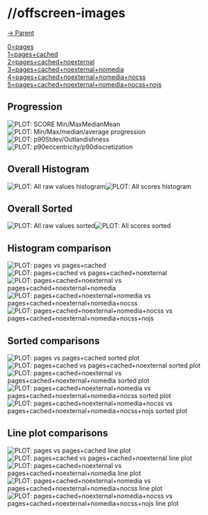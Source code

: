 
# //offscreen-images

[→ Parent](..)

[0=pages](samples/pages)  
[1=pages+cached](samples/pages+cached)  
[2=pages+cached+noexternal](samples/pages+cached+noexternal)  
[3=pages+cached+noexternal+nomedia](samples/pages+cached+noexternal+nomedia)  
[4=pages+cached+noexternal+nomedia+nocss](samples/pages+cached+noexternal+nomedia+nocss)  
[5=pages+cached+noexternal+nomedia+nocss+nojs](samples/pages+cached+noexternal+nomedia+nocss+nojs)  

## Progression

![PLOT: SCORE Min/MaxMedianMean](./progression/score.svg)![PLOT: Min/Max/median/average progression](./progression/value.svg)![PLOT: p90Stdev/Outlandishness](./progression/stddev.svg)![PLOT: p90eccentricity/p90discretization](./progression/eccentricity.svg)
## Overall Histogram

![PLOT: All raw values histogram](./comparison/histogram/all_raw.svg)![PLOT: All scores histogram](./comparison/histogram/all_score.svg)
## Overall Sorted

![PLOT: All raw values sorted](./comparison/sorted/all_raw.svg)![PLOT: All scores sorted](./comparison/sorted/all_score.svg)
## Histogram comparison

![PLOT: pages vs pages+cached](./comparison/histogram/0_vs_1.svg)![PLOT: pages+cached vs pages+cached+noexternal](./comparison/histogram/1_vs_2.svg)![PLOT: pages+cached+noexternal vs pages+cached+noexternal+nomedia](./comparison/histogram/2_vs_3.svg)![PLOT: pages+cached+noexternal+nomedia vs pages+cached+noexternal+nomedia+nocss](./comparison/histogram/3_vs_4.svg)![PLOT: pages+cached+noexternal+nomedia+nocss vs pages+cached+noexternal+nomedia+nocss+nojs](./comparison/histogram/4_vs_5.svg)
## Sorted comparisons

![PLOT: pages vs pages+cached sorted plot](./comparison/sorted/0_vs_1.svg)![PLOT: pages+cached vs pages+cached+noexternal sorted plot](./comparison/sorted/1_vs_2.svg)![PLOT: pages+cached+noexternal vs pages+cached+noexternal+nomedia sorted plot](./comparison/sorted/2_vs_3.svg)![PLOT: pages+cached+noexternal+nomedia vs pages+cached+noexternal+nomedia+nocss sorted plot](./comparison/sorted/3_vs_4.svg)![PLOT: pages+cached+noexternal+nomedia+nocss vs pages+cached+noexternal+nomedia+nocss+nojs sorted plot](./comparison/sorted/4_vs_5.svg)
## Line plot comparisons

![PLOT: pages vs pages+cached line plot](./comparison/line/0_vs_1.svg)![PLOT: pages+cached vs pages+cached+noexternal line plot](./comparison/line/1_vs_2.svg)![PLOT: pages+cached+noexternal vs pages+cached+noexternal+nomedia line plot](./comparison/line/2_vs_3.svg)![PLOT: pages+cached+noexternal+nomedia vs pages+cached+noexternal+nomedia+nocss line plot](./comparison/line/3_vs_4.svg)![PLOT: pages+cached+noexternal+nomedia+nocss vs pages+cached+noexternal+nomedia+nocss+nojs line plot](./comparison/line/4_vs_5.svg)